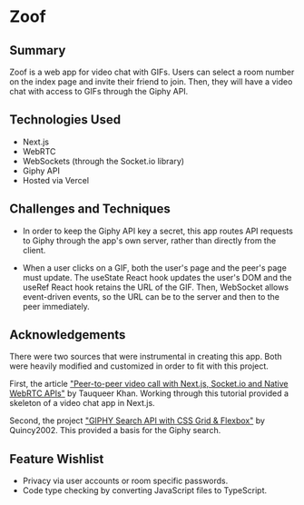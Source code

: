 # Zoof

## Summary

Zoof is a web app for video chat with GIFs. Users can select a room number on the index page and invite their friend to join. Then, they will have a video chat with access to GIFs through the Giphy API.

## Technologies Used

- Next.js
- WebRTC
- WebSockets (through the Socket.io library)
- Giphy API
- Hosted via Vercel

## Challenges and Techniques

- In order to keep the Giphy API key a secret, this app routes API requests to Giphy through the app's own server, rather than directly from the client.

- When a user clicks on a GIF, both the user's page and the peer's page must update. The useState React hook updates the user's DOM and the useRef React hook retains the URL of the GIF. Then, WebSocket allows event-driven events, so the URL can be to the server and then to the peer immediately.

## Acknowledgements

There were two sources that were instrumental in creating this app. Both were heavily modified and customized in order to fit with this project.

First, the article ["Peer-to-peer video call with Next.js, Socket.io and Native WebRTC APIs"](https://www.stackfive.io/work/webrtc/peer-to-peer-video-call-with-next-js-socket-io-and-native-webrtc-apis) by Tauqueer Khan. Working through this tutorial provided a skeleton of a video chat app in Next.js.

Second, the project ["GIPHY Search API with CSS Grid & Flexbox"](https://gist.github.com/Quincy2002/44a564a0da1672570205dea3cb71379d) by Quincy2002. This provided a basis for the Giphy search.

## Feature Wishlist

- Privacy via user accounts or room specific passwords.
- Code type checking by converting JavaScript files to TypeScript.

